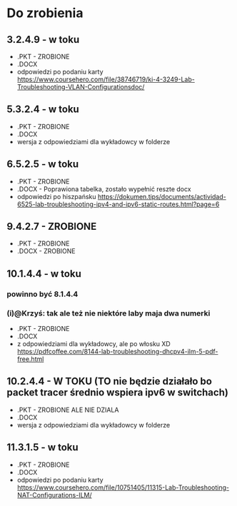 # Do zrobienia

## 3.2.4.9 - w toku

- .PKT - ZROBIONE
- .DOCX
- odpowiedzi po podaniu karty https://www.coursehero.com/file/38746719/ki-4-3249-Lab-Troubleshooting-VLAN-Configurationsdoc/

## 5.3.2.4 - w toku

- .PKT - ZROBIONE
- .DOCX
- wersja z odpowiedziami dla wykładowcy w folderze

## 6.5.2.5 - w toku

- .PKT - ZROBIONE
- .DOCX - Poprawiona tabelka, zostało wypełnić reszte docx
- odpowiedzi po hiszpańsku https://dokumen.tips/documents/actividad-6525-lab-troubleshooting-ipv4-and-ipv6-static-routes.html?page=6

## 9.4.2.7 - ZROBIONE

- .PKT - ZROBIONE
- .DOCX - ZROBIONE

## 10.1.4.4 - w toku
### powinno być 8.1.4.4
### (i)@Krzyś: tak ale też nie niektóre laby maja dwa numerki

- .PKT - ZROBIONE
- .DOCX
- z odpowiedziami dla wykładowcy, ale po włosku XD https://pdfcoffee.com/8144-lab-troubleshooting-dhcpv4-ilm-5-pdf-free.html

## 10.2.4.4 - W TOKU (TO nie będzie działało bo packet tracer średnio wspiera ipv6 w switchach)

- .PKT - ZROBIONE ALE NIE DZIALA
- .DOCX
- wersja z odpowiedziami dla wykładowcy w folderze

## 11.3.1.5 - w toku

- .PKT - ZROBIONE
- .DOCX
- odpowiedzi po podaniu karty https://www.coursehero.com/file/10751405/11315-Lab-Troubleshooting-NAT-Configurations-ILM/
